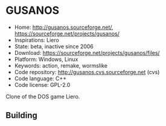 # GUSANOS

- Home: http://gusanos.sourceforge.net/, https://sourceforge.net/projects/gusanos/
- Inspirations: Liero
- State: beta, inactive since 2006
- Download: https://sourceforge.net/projects/gusanos/files/
- Platform: Windows, Linux
- Keywords: action, remake, wormslike
- Code repository: http://gusanos.cvs.sourceforge.net (cvs)
- Code language: C++
- Code license: GPL-2.0

Clone of the DOS game Liero.

## Building
